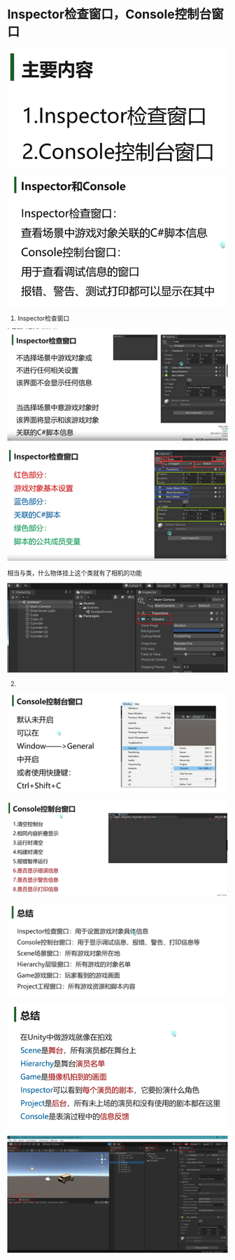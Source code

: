 # Inspector检查窗口，Console控制台窗口

![fac1516361af10c06c4377031b8ef315.png](image/fac1516361af10c06c4377031b8ef315.png)

![9e3e7b1032248cb4cea8a46b08892093.png](image/9e3e7b1032248cb4cea8a46b08892093.png)

1. Inspector检查窗口

![ce77db1c9138b0a088975a0cf4645930.png](image/ce77db1c9138b0a088975a0cf4645930.png)

![fa05626acfb336fbfe7f42ef6c653f69.png](image/fa05626acfb336fbfe7f42ef6c653f69.png)

相当与类，什么物体挂上这个类就有了相机的功能

![9dbc0417d213723e0d2f32d870d8396e.png](image/9dbc0417d213723e0d2f32d870d8396e.png)

2.

![9c20bc23680a3d3ddad4d56aea6caf84.png](image/9c20bc23680a3d3ddad4d56aea6caf84.png)

![35d233a3c96a012cf235cc5fea8d08e4.png](image/35d233a3c96a012cf235cc5fea8d08e4.png)

![699d7b20c8b7c8eaff662e548344a5d4.png](image/699d7b20c8b7c8eaff662e548344a5d4.png)

![976050d90230c91078278f9e1f503a43.png](image/976050d90230c91078278f9e1f503a43.png)

![bf51463836e5b82e36ad8309a7701fd8.png](image/bf51463836e5b82e36ad8309a7701fd8.png)
